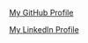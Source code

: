 [My GitHub Profile](https://github.com/D-BowdreyR)

[My LinkedIn Profile](www.linkedin.com/in/dan-bowdrey-roberts)